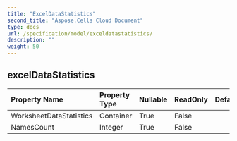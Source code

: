 ```yaml
---
title: "ExcelDataStatistics"
second_title: "Aspose.Cells Cloud Document"
type: docs
url: /specification/model/exceldatastatistics/
description: ""
weight: 50
---
```


## **excelDataStatistics**

 

| Property Name | Property Type | Nullable |  ReadOnly | DefaultValue | Description | 
| :- | :- | :- |:- |  :- | :- |
| WorksheetDataStatistics | Container | True |  False |  |  |  
| NamesCount | Integer | True |  False |  |  |  

